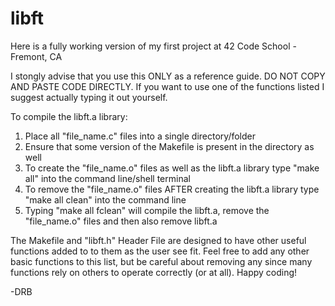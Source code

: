 # libft
Here is a fully working version of my first project at 42 Code School - Fremont, CA

I stongly advise that you use this ONLY as a reference guide. DO NOT COPY AND PASTE CODE DIRECTLY. If you want to use one of
the functions listed I suggest actually typing it out yourself.

To compile the libft.a library:
1) Place all "file_name.c" files into a single directory/folder
2) Ensure that some version of the Makefile is present in the directory as well
3) To create the "file_name.o" files as well as the libft.a library type "make all" into the command line/shell terminal
4) To remove the "file_name.o" files AFTER creating the libft.a library type "make all clean" into the command line
5) Typing "make all fclean" will compile the libft.a, remove the "file_name.o" files and then also remove libft.a

The Makefile and "libft.h" Header File are designed to have other useful functions added to to them as the user see fit.
Feel free to add any other basic functions to this list, but be careful about removing any since many functions rely on others
to operate correctly (or at all). Happy coding!

-DRB
